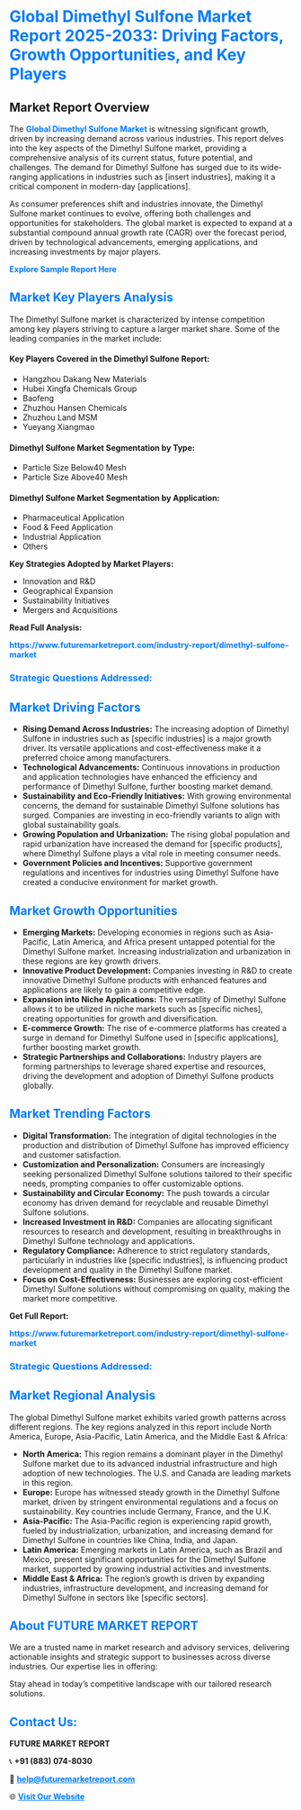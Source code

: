 <h1 style="color: #007BFF;">Global Dimethyl Sulfone Market Report 2025-2033: Driving Factors, Growth Opportunities, and Key Players</h1>

<section id="overview">
<h2>Market Report Overview</h2>
<p>The <a href="https://www.futuremarketreport.com/industry-report/dimethyl-sulfone-market" style="color: #007BFF; text-decoration: none;"><strong>Global Dimethyl Sulfone Market</strong></a> is witnessing significant growth, driven by increasing demand across various industries. This report delves into the key aspects of the Dimethyl Sulfone market, providing a comprehensive analysis of its current status, future potential, and challenges. The demand for Dimethyl Sulfone has surged due to its wide-ranging applications in industries such as [insert industries], making it a critical component in modern-day [applications].</p>
<p>As consumer preferences shift and industries innovate, the Dimethyl Sulfone market continues to evolve, offering both challenges and opportunities for stakeholders. The global market is expected to expand at a substantial compound annual growth rate (CAGR) over the forecast period, driven by technological advancements, emerging applications, and increasing investments by major players.</p>
</section>

<section id="overview">
<p><a href="https://www.futuremarketreport.com/request-sample/reportId=43817" style="color: #007BFF; text-decoration: none;"><strong>Explore Sample Report Here</strong></a></p>
</section>

<section id="key-players">
<h2 style="color: #007BFF;">Market Key Players Analysis</h2>
<p>The Dimethyl Sulfone market is characterized by intense competition among key players striving to capture a larger market share. Some of the leading companies in the market include:</p>
<h4>Key Players Covered in the Dimethyl Sulfone Report:</h4>
<ul><li>Hangzhou Dakang New Materials</li><li>Hubei Xingfa Chemicals Group</li><li>Baofeng</li><li>Zhuzhou Hansen Chemicals</li><li>Zhuzhou Land MSM</li><li>Yueyang Xiangmao</li></ul>
<h4>Dimethyl Sulfone Market Segmentation by Type:</h4>
<ul><li>Particle Size Below40 Mesh</li><li>Particle Size Above40 Mesh</li></ul>

<h4>Dimethyl Sulfone Market Segmentation by Application:</h4>
<ul><li>Pharmaceutical Application</li><li>Food &amp; Feed Application</li><li>Industrial Application</li><li>Others</li></ul>
<p><strong>Key Strategies Adopted by Market Players:</strong></p>
<ul>
<li>Innovation and R&D</li>
<li>Geographical Expansion</li>
<li>Sustainability Initiatives</li>
<li>Mergers and Acquisitions</li>
</ul>
</section>

<section>
<p><strong>Read Full Analysis: </strong></p><a href="https://www.futuremarketreport.com/industry-report/dimethyl-sulfone-market" style="color: #007BFF; text-decoration: none;"><strong>https://www.futuremarketreport.com/industry-report/dimethyl-sulfone-market</strong></a>
<h3 style="color: #007BFF;">Strategic Questions Addressed:</h3>
</section>

<section id="driving-factors">
<h2 style="color: #007BFF;">Market Driving Factors</h2>
<ul>
<li><strong>Rising Demand Across Industries:</strong> The increasing adoption of Dimethyl Sulfone in industries such as [specific industries] is a major growth driver. Its versatile applications and cost-effectiveness make it a preferred choice among manufacturers.</li>
<li><strong>Technological Advancements:</strong> Continuous innovations in production and application technologies have enhanced the efficiency and performance of Dimethyl Sulfone, further boosting market demand.</li>
<li><strong>Sustainability and Eco-Friendly Initiatives:</strong> With growing environmental concerns, the demand for sustainable Dimethyl Sulfone solutions has surged. Companies are investing in eco-friendly variants to align with global sustainability goals.</li>
<li><strong>Growing Population and Urbanization:</strong> The rising global population and rapid urbanization have increased the demand for [specific products], where Dimethyl Sulfone plays a vital role in meeting consumer needs.</li>
<li><strong>Government Policies and Incentives:</strong> Supportive government regulations and incentives for industries using Dimethyl Sulfone have created a conducive environment for market growth.</li>
</ul>
</section>

<section id="growth-opportunities">
<h2 style="color: #007BFF;">Market Growth Opportunities</h2>
<ul>
<li><strong>Emerging Markets:</strong> Developing economies in regions such as Asia-Pacific, Latin America, and Africa present untapped potential for the Dimethyl Sulfone market. Increasing industrialization and urbanization in these regions are key growth drivers.</li>
<li><strong>Innovative Product Development:</strong> Companies investing in R&D to create innovative Dimethyl Sulfone products with enhanced features and applications are likely to gain a competitive edge.</li>
<li><strong>Expansion into Niche Applications:</strong> The versatility of Dimethyl Sulfone allows it to be utilized in niche markets such as [specific niches], creating opportunities for growth and diversification.</li>
<li><strong>E-commerce Growth:</strong> The rise of e-commerce platforms has created a surge in demand for Dimethyl Sulfone used in [specific applications], further boosting market growth.</li>
<li><strong>Strategic Partnerships and Collaborations:</strong> Industry players are forming partnerships to leverage shared expertise and resources, driving the development and adoption of Dimethyl Sulfone products globally.</li>
</ul>
</section>

<section id="trending-factors">
<h2 style="color: #007BFF;">Market Trending Factors</h2>
<ul>
<li><strong>Digital Transformation:</strong> The integration of digital technologies in the production and distribution of Dimethyl Sulfone has improved efficiency and customer satisfaction.</li>
<li><strong>Customization and Personalization:</strong> Consumers are increasingly seeking personalized Dimethyl Sulfone solutions tailored to their specific needs, prompting companies to offer customizable options.</li>
<li><strong>Sustainability and Circular Economy:</strong> The push towards a circular economy has driven demand for recyclable and reusable Dimethyl Sulfone solutions.</li>
<li><strong>Increased Investment in R&D:</strong> Companies are allocating significant resources to research and development, resulting in breakthroughs in Dimethyl Sulfone technology and applications.</li>
<li><strong>Regulatory Compliance:</strong> Adherence to strict regulatory standards, particularly in industries like [specific industries], is influencing product development and quality in the Dimethyl Sulfone market.</li>
<li><strong>Focus on Cost-Effectiveness:</strong> Businesses are exploring cost-efficient Dimethyl Sulfone solutions without compromising on quality, making the market more competitive.</li>
</ul>
</section>

<section>
<p><strong>Get Full Report: </strong></p><a href="https://www.futuremarketreport.com/industry-report/dimethyl-sulfone-market" style="color: #007BFF; text-decoration: none;"><strong>https://www.futuremarketreport.com/industry-report/dimethyl-sulfone-market</strong></a>
<h3 style="color: #007BFF;">Strategic Questions Addressed:</h3>
</section>


<section id="regional-analysis">
<h2 style="color: #007BFF;">Market Regional Analysis</h2>
<p>The global Dimethyl Sulfone market exhibits varied growth patterns across different regions. The key regions analyzed in this report include North America, Europe, Asia-Pacific, Latin America, and the Middle East & Africa:</p>
<ul>
<li><strong>North America:</strong> This region remains a dominant player in the Dimethyl Sulfone market due to its advanced industrial infrastructure and high adoption of new technologies. The U.S. and Canada are leading markets in this region.</li>
<li><strong>Europe:</strong> Europe has witnessed steady growth in the Dimethyl Sulfone market, driven by stringent environmental regulations and a focus on sustainability. Key countries include Germany, France, and the U.K.</li>
<li><strong>Asia-Pacific:</strong> The Asia-Pacific region is experiencing rapid growth, fueled by industrialization, urbanization, and increasing demand for Dimethyl Sulfone in countries like China, India, and Japan.</li>
<li><strong>Latin America:</strong> Emerging markets in Latin America, such as Brazil and Mexico, present significant opportunities for the Dimethyl Sulfone market, supported by growing industrial activities and investments.</li>
<li><strong>Middle East & Africa:</strong> The region’s growth is driven by expanding industries, infrastructure development, and increasing demand for Dimethyl Sulfone in sectors like [specific sectors].</li>
</ul>
</section>

<footer>
<h2 style="color: #007BFF;">About FUTURE MARKET REPORT</h2>
<p>We are a trusted name in market research and advisory services, delivering actionable insights and strategic support to businesses across diverse industries. Our expertise lies in offering:</p>

<p>Stay ahead in today’s competitive landscape with our tailored research solutions.</p>

<h2 style="color: #007BFF;">Contact Us:</h2>
<p><strong>FUTURE MARKET REPORT</strong></p>
<p>📞 <strong>+91 (883) 074-8030</strong></p>
<p>📧 <strong><a href="mailto:help@futuremarketreport.com" style="color: #007BFF;">help@futuremarketreport.com</a></strong></p>
<p>🌐 <strong><a href="https://www.futuremarketreport.com/" style="color: #007BFF;">Visit Our Website</a></strong></p>
</footer>